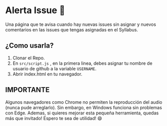 # Alerta Issue :rotating_light:
Una página que te avisa cuando hay nuevas issues sin asignar y nuevos comentarios en las issues que tengas asignadas en el Syllabus.
## ¿Como usarla?

 1. Clonar el Repo.
 2. En `src/script.js` , en la primera linea, debes asignar tu nombre de usuario de github a la variable `USERNAME`.
 3. Abrir index.html en tu navegador.

## IMPORTANTE
Algunos navegadores como Chrome no permiten la reproducción del audio (nunca pude arreglarlo). Sin embargo, en Windows funciona sin problemas con Edge.
Ademas, si quieres mejorar esta pequeña herramienta, quedas más que invitado! Espero te sea de utilidad! :smile:
